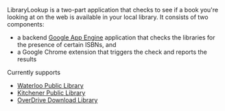 LibraryLookup is a two-part application that checks to see if a book you're looking at on the web is
available in your local library.
It consists of two components:


* a backend [Google App Engine](https://cloud.google.com/products/app-engine/)
application that checks the libraries for the presence of certain ISBNs, and
* a Google Chrome extension that triggers the check and reports the results

Currently supports 
* [Waterloo Public Library](http://www.wpl.ca/)
* [Kitchener Public Library](http://www.kpl.org/)
* [OverDrive Download Library](https://downloadlibrary.overdrive.com/)
